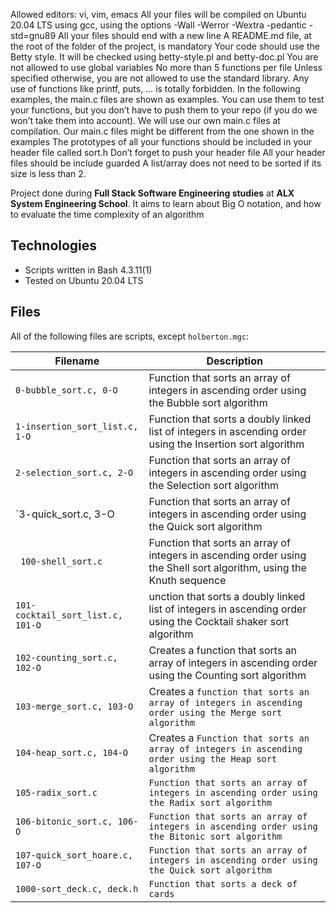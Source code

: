 
Allowed editors: vi, vim, emacs
All your files will be compiled on Ubuntu 20.04 LTS using gcc, using the options -Wall -Werror -Wextra -pedantic -std=gnu89
All your files should end with a new line
A README.md file, at the root of the folder of the project, is mandatory
Your code should use the Betty style. It will be checked using betty-style.pl and betty-doc.pl
You are not allowed to use global variables
No more than 5 functions per file
Unless specified otherwise, you are not allowed to use the standard library. Any use of functions like printf, puts, … is totally forbidden.
In the following examples, the main.c files are shown as examples. You can use them to test your functions, but you don’t have to push them to your repo (if you do we won’t take them into account). We will use our own main.c files at compilation. Our main.c files might be different from the one shown in the examples
The prototypes of all your functions should be included in your header file called sort.h
Don’t forget to push your header file
All your header files should be include guarded
A list/array does not need to be sorted if its size is less than 2.

Project done during **Full Stack Software Engineering studies** at **ALX System Engineering School**. It aims to learn about Big O notation, and how to evaluate the time complexity of an algorithm
## Technologies
* Scripts written in Bash 4.3.11(1)
* Tested on Ubuntu 20.04 LTS

## Files
All of the following files are scripts, except `holberton.mgc`:

| Filename | Description |
| -------- | ----------- |
| `0-bubble_sort.c, 0-O` | Function that sorts an array of integers in ascending order using the Bubble sort algorithm|
| `1-insertion_sort_list.c, 1-O` | Function that sorts a doubly linked list of integers in ascending order using the Insertion sort algorithm|
| `2-selection_sort.c, 2-O` | Function that sorts an array of integers in ascending order using the Selection sort algorithm |
| `3-quick_sort.c, 3-O|Function that sorts an array of integers in ascending order using the Quick sort algorithm|
| ` 100-shell_sort.c` |Function that sorts an array of integers in ascending order using the Shell sort algorithm, using the Knuth sequence |
| `101-cocktail_sort_list.c, 101-O` | unction that sorts a doubly linked list of integers in ascending order using the Cocktail shaker sort algorithm|
| `102-counting_sort.c, 102-O` | Creates a function that sorts an array of integers in ascending order using the Counting sort algorithm |
| `103-merge_sort.c, 103-O` | Creates a  `function that sorts an array of integers in ascending order using the Merge sort algorithm` |
| `104-heap_sort.c, 104-O` | Creates a  `Function that sorts an array of integers in ascending order using the Heap sort algorithm` |
| `105-radix_sort.c` | `Function that sorts an array of integers in ascending order using the Radix sort algorithm`|
| `106-bitonic_sort.c, 106-O` |  `Function that sorts an array of integers in ascending order using the Bitonic sort algorithm`|
| `107-quick_sort_hoare.c, 107-O` |`Function that sorts an array of integers in ascending order using the Quick sort algorithm`|
| `1000-sort_deck.c, deck.h` |`Function that sorts a deck of cards`|


